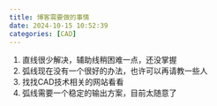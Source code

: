 ```yaml
---
title: 博客需要做的事情
date: 2024-10-15 10:52:39
categories: [CAD]
---
```


1. 直线很少解决，辅助线稍困难一点，还没掌握
2. 弧线现在没有一个很好的办法，也许可以再请教一些人
3. 找找CAD技术相关的网站看看
4. 弧线需要一个稳定的输出方案，目前太随意了